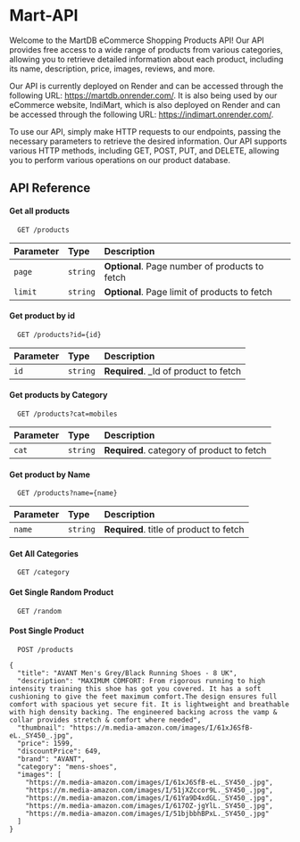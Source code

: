 # Mart-API

Welcome to the MartDB eCommerce Shopping Products API! Our API provides free access to a wide range of products from various categories, allowing you to retrieve detailed information about each product, including its name, description, price, images, reviews, and more.

Our API is currently deployed on Render and can be accessed through the following URL: https://martdb.onrender.com/. It is also being used by our eCommerce website, IndiMart, which is also deployed on Render and can be accessed through the following URL: https://indimart.onrender.com/.

To use our API, simply make HTTP requests to our endpoints, passing the necessary parameters to retrieve the desired information. Our API supports various HTTP methods, including GET, POST, PUT, and DELETE, allowing you to perform various operations on our product database.


## API Reference

#### Get all products

```
  GET /products
```

| Parameter | Type     | Description                       |
| :-------- | :------- | :-------------------------------- |
| `page`      | `string` | **Optional**. Page number of products to fetch                     
| `limit`      | `string` | **Optional**. Page limit of products to fetch |

#### Get product by id

```
  GET /products?id={id}
```

| Parameter | Type     | Description                       |
| :-------- | :------- | :-------------------------------- |
| `id`      | `string` | **Required**. _Id of product to fetch |

#### Get products by Category

```
  GET /products?cat=mobiles
```

| Parameter | Type     | Description                       |
| :-------- | :------- | :-------------------------------- |
| `cat`      | `string` | **Required**. category of product to fetch |

#### Get product by Name

```
  GET /products?name={name}
```

| Parameter | Type     | Description                       |
| :-------- | :------- | :-------------------------------- |
| `name`      | `string` | **Required**. title of product to fetch |

#### Get All Categories

```
  GET /category
```

#### Get Single Random Product

```
  GET /random
```
#### Post Single Product

```
  POST /products
```

```
{
  "title": "AVANT Men's Grey/Black Running Shoes - 8 UK",
  "description": "MAXIMUM COMFORT: From rigorous running to high intensity training this shoe has got you covered. It has a soft cushioning to give the feet maximum comfort.The design ensures full comfort with spacious yet secure fit. It is lightweight and breathable with high density backing. The engineered backing across the vamp & collar provides stretch & comfort where needed",
  "thumbnail": "https://m.media-amazon.com/images/I/61xJ6SfB-eL._SY450_.jpg",
  "price": 1599,
  "discountPrice": 649,
  "brand": "AVANT",
  "category": "mens-shoes",
  "images": [
    "https://m.media-amazon.com/images/I/61xJ6SfB-eL._SY450_.jpg",
    "https://m.media-amazon.com/images/I/51jXZccor9L._SY450_.jpg",
    "https://m.media-amazon.com/images/I/61Ya9D4xdGL._SY450_.jpg",
    "https://m.media-amazon.com/images/I/617OZ-jgYlL._SY450_.jpg",
    "https://m.media-amazon.com/images/I/51bjbbhBPxL._SY450_.jpg"
  ]
}
```
